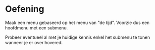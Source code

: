 # Oefening
Maak een menu gebaseerd op het menu van "de tijd". Voorzie dus een hoofdmenu met een submenu.

Probeer eventueel al met je huidige kennis enkel het submenu te tonen wanneer je er over hovered.

